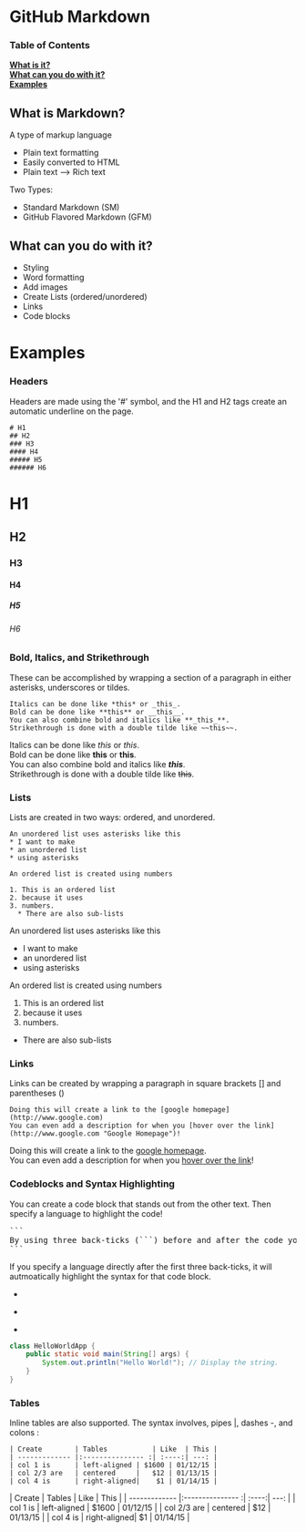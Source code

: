 # GitHub Markdown

### Table of Contents
**[What is it?](#what-is-markdown)**  
**[What can you do with it?](#what-can-you-do-with-it)**  
**[Examples](#examples)**  

## What is Markdown?
A type of markup language
* Plain text formatting
* Easily converted to HTML
* Plain text --> Rich text

Two Types:
* Standard Markdown (SM)
* GitHub Flavored Markdown (GFM)

## What can you do with it?
* Styling
* Word formatting
* Add images
* Create Lists (ordered/unordered)
* Links
* Code blocks


# Examples
### Headers
Headers are made using the '#' symbol, and the H1 and H2 tags create an automatic underline on the page.
```
# H1
## H2
### H3
#### H4
##### H5
###### H6
```
# H1
## H2
### H3
#### H4
##### H5
###### H6

### Bold, Italics, and Strikethrough
These can be accomplished by wrapping a section of a paragraph in either asterisks, underscores or tildes.

```
Italics can be done like *this* or _this_.
Bold can be done like **this** or __this__.
You can also combine bold and italics like **_this_**.
Strikethrough is done with a double tilde like ~~this~~.
```

Italics can be done like *this* or _this_.  
Bold can be done like **this** or __this__.  
You can also combine bold and italics like **_this_**.  
Strikethrough is done with a double tilde like ~~this~~.  

### Lists
Lists are created in two ways: ordered, and unordered.
```
An unordered list uses asterisks like this  
* I want to make
* an unordered list
* using asterisks

An ordered list is created using numbers  

1. This is an ordered list
2. because it uses
3. numbers.  
  * There are also sub-lists 
```
An unordered list uses asterisks like this  
* I want to make
* an unordered list
* using asterisks

An ordered list is created using numbers  

1. This is an ordered list
2. because it uses
3. numbers.  
  * There are also sub-lists 


### Links
Links can be created by wrapping a paragraph in square brackets [] and parentheses ()
```
Doing this will create a link to the [google homepage](http://www.google.com)
You can even add a description for when you [hover over the link](http://www.google.com "Google Homepage")!
```
Doing this will create a link to the [google homepage](http://www.google.com).  
You can even add a description for when you [hover over the link](http://www.google.com "Google Homepage")!

### Codeblocks and Syntax Highlighting
You can create a code block that stands out from the other text. Then specify a language to highlight the code!
<pre>
```
By using three back-ticks (```) before and after the code you can create a code block!
```  
</pre>

If you specify a language directly after the first three back-ticks, it will autmoatically highlight the syntax for that code block.  

* ```java
* ```python
* ```ruby

```java
class HelloWorldApp {
    public static void main(String[] args) {
        System.out.println("Hello World!"); // Display the string.
    }
}
```
### Tables
Inline tables are also supported. The syntax involves, pipes |, dashes -, and colons :
```
| Create        | Tables           | Like  | This |
| ------------- |:--------------- :| :----:| ---: |
| col 1 is      | left-aligned | $1600 | 01/12/15 |
| col 2/3 are   | centered     |   $12 | 01/13/15 |
| col 4 is      | right-aligned|    $1 | 01/14/15 |
```  

| Create        | Tables           | Like  | This |
| ------------- |:--------------- :| :----:| ---: |
| col 1 is      | left-aligned | $1600 | 01/12/15 |
| col 2/3 are   | centered     |   $12 | 01/13/15 |
| col 4 is      | right-aligned|    $1 | 01/14/15 |
